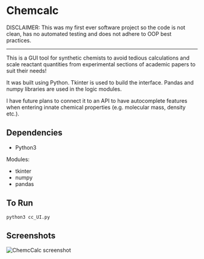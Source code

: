 # Chemcalc

DISCLAIMER:
This was my first ever software project so the code is not clean, has no automated testing and does not adhere to OOP best practices.

---
This is a GUI tool for synthetic chemists to avoid tedious calculations and scale
reactant quantities from experimental sections of academic papers to suit their needs!

It was built using Python.
Tkinter is used to build the interface.
Pandas and numpy libraries are used in the logic modules.

I have future plans to connect it to an API to have autocomplete features when
entering innate chemical properties (e.g. molecular mass, density etc.).

## Dependencies

- Python3

 Modules: 
- tkinter
- numpy
- pandas

## To Run

```
python3 cc_UI.py 
```

## Screenshots

![ChemcCalc screenshot](https://user-images.githubusercontent.com/72313368/155895691-5071840b-d484-42e2-b485-37a1505e7acb.png)

